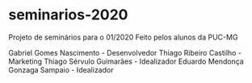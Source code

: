 # seminarios-2020

Projeto de seminários para o 01/2020
Feito pelos alunos da PUC-MG

Gabriel Gomes Nascimento - Desenvolvedor
Thiago Ribeiro Castilho -  Marketing
Thiago Sérvulo Guimarães - Idealizador
Eduardo Mendonça Gonzaga Sampaio - Idealizador
